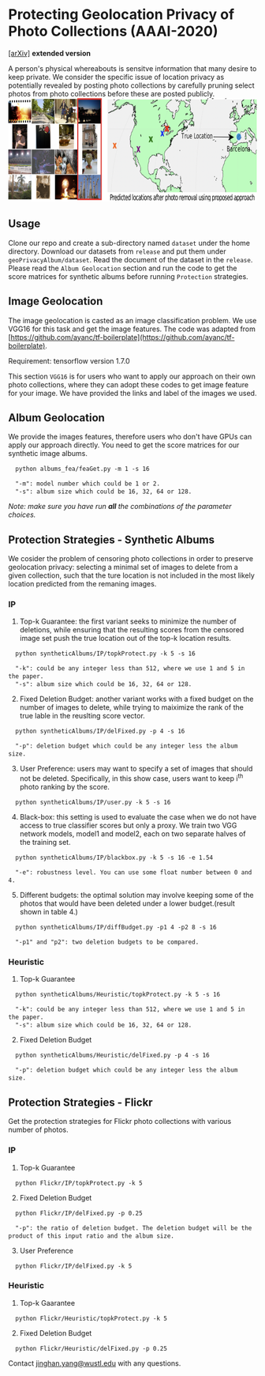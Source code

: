 

# Protecting Geolocation Privacy of Photo Collections (AAAI-2020) 

[[arXiv]](http://arxiv.org/abs/1912.02085)   **extended version**



A person's physical whereabouts is sensitve information that many desire to keep private. We consider the specific issue of location privacy as potentially revealed by posting photo collections by carefully pruning select photos from photo collections before these are posted publicly.  
<img src="figures/figure2.png" height="210" width="860">

 
## Usage
Clone our repo and create a sub-directory named ```dataset``` under the home directory. 
Download our datasets from ```release``` and put them under ```geoPrivacyAlbum/dataset```. Read the document of the dataset in the ```release```. Please read the ```Album Geolocation``` section and run the code to get the score matrices for synthetic albums before running ```Protection``` strategies.  

## Image Geolocation
The image geolocation is casted as an image classification problem. We use VGG16 for this task and get the image features. The code was adapted from [https://github.com/ayanc/tf-boilerplate](https://github.com/ayanc/tf-boilerplate). 

Requirement: tensorflow version 1.7.0

This section ```VGG16``` is for users who want to apply our approach on their own photo collections, where they can adopt these codes to get image feature for your image. We have provided the links and label of the images we used. 

## Album Geolocation

We provide the images features, therefore users who don't have GPUs can apply our approach directly. You need to get the score matrices for our synthetic image albums. 
```
  python albums_fea/feaGet.py -m 1 -s 16
```
```
  "-m": model number which could be 1 or 2. 
  "-s": album size which could be 16, 32, 64 or 128.
```
*Note: make sure you have run **all** the combinations of the parameter choices.* 


## Protection Strategies - Synthetic Albums
We cosider the problem of censoring photo collections in order to preserve geolocation privacy: selecting a minimal set of images to delete from a given collection, such that the ture location is not included in the most likely location predicted from the remaning images. 
### IP
1. Top-k Guarantee: the first variant seeks to minimize the number of deletions, while ensuring that the resulting scores from the censored image set push the true location out of the top-k location results.  

```
  python syntheticAlbums/IP/topkProtect.py -k 5 -s 16
```
```
  "-k": could be any integer less than 512, where we use 1 and 5 in the paper. 
  "-s": album size which could be 16, 32, 64 or 128.
```

2. Fixed Deletion Budget: another variant works with a fixed budget on the number of images to delete, while trying to maiximize the rank of the true lable in the reuslting score vector. 

```
  python syntheticAlbums/IP/delFixed.py -p 4 -s 16
``` 
```
  "-p": deletion budget which could be any integer less the album size.
```


3. User Preference: users may want to specify a set of images that should not be deleted. Specifically, in this show case, users want to keep i<sup>th</sup> photo ranking by the score. 
```
  python syntheticAlbums/IP/user.py -k 5 -s 16
```


4. Black-box: this setting is used to evaluate the case when we do not have access to true classifier scores but only a proxy. We train two VGG network models, model1 and model2, each on two separate halves of the training set. 
```
  python syntheticAlbums/IP/blackbox.py -k 5 -s 16 -e 1.54 
```
```
  "-e": robustness level. You can use some float number between 0 and 4. 
```

5. Different budgets: the optimal solution may involve keeping some of the photos that would have been deleted under a lower budget.(result shown in table 4.) 

```
  python syntheticAlbums/IP/diffBudget.py -p1 4 -p2 8 -s 16
```
```
  "-p1" and "p2": two deletion budgets to be compared. 
```
### Heuristic 
1. Top-k Guarantee

```
  python syntheticAlbums/Heuristic/topkProtect.py -k 5 -s 16
```
```
  "-k": could be any integer less than 512, where we use 1 and 5 in the paper. 
  "-s": album size which could be 16, 32, 64 or 128.
```

2. Fixed Deletion Budget

```
  python syntheticAlbums/Heuristic/delFixed.py -p 4 -s 16
``` 
```
  "-p": deletion budget which could be any integer less the album size.
```



## Protection Strategies - Flickr
Get the protection strategies for Flickr photo collections with various number of photos.

### IP

1. Top-k Guarantee
```
  python Flickr/IP/topkProtect.py -k 5 
```

2. Fixed Deletion Budget
```
  python Flickr/IP/delFixed.py -p 0.25
```
```
  "-p": the ratio of deletion budget. The deletion budget will be the product of this input ratio and the album size. 
```
3. User Preference
```
  python Flickr/IP/delFixed.py -k 5
```

### Heuristic

1. Top-k Gaarantee
```
  python Flickr/Heuristic/topkProtect.py -k 5 
```

2. Fixed Deletion Budget
```
  python Flickr/Heuristic/delFixed.py -p 0.25
```
 


Contact [jinghan.yang@wustl.edu]() with any questions. 
